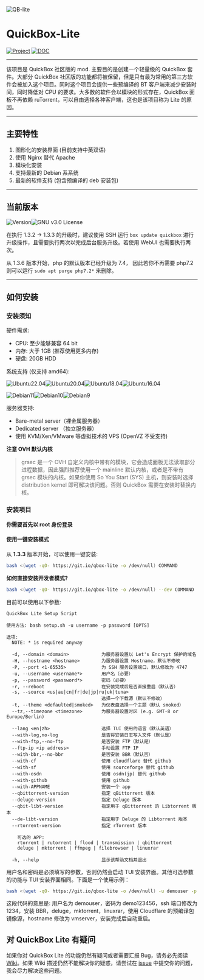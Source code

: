 

![QB-lite](https://i.loli.net/2019/09/16/nqx5mwdDVW3lY6a.png)

# QuickBox-Lite

[![Project](https://img.shields.io/badge/Project-English%20Ver-green?logo=git&style=for-the-badge)](https://github.com/amefs/quickbox-lite/blob/master/README.md)    [![DOC](https://img.shields.io/badge/Doc-点击此处阅读文档-1F8ACB?logo=read-the-docs&style=for-the-badge)](https://wiki.ptbox.dev/)

---

该项目是 QuickBox 社区版的 mod. 主要目的是创建一个轻量级的 QuickBox 套件。大部分 QuickBox 社区版的功能都将被保留，但是只有最为常用的第三方软件会被加入这个项目。同时这个项目会提供一些预编译的 BT 客户端来减少安装时间，同时降低对 CPU 的要求。大多数的软件会以模块的形式存在，QuickBox 面板不再依赖 ruTorrent，可以自由选择各种客户端，这也是该项目称为 Lite 的原因。

---

## 主要特性

1. 图形化的安装界面 (目前支持中英双语)
2. 使用 Nginx 替代 Apache
3. 模块化安装
4. 支持最新的 Debian 系系统
5. 最新的软件支持 (包含预编译的 deb 安装包)

---

## 当前版本

![Version](https://img.shields.io/badge/version-1.5.6-orange?style=flat-square)![GNU v3.0 License](https://img.shields.io/badge/license-GNU%20v3.0%20License-blue.svg?style=flat-square)

在执行 1.3.2 -> 1.3.3 的升级时，建议使用 SSH 运行  `box update quickbox` 进行升级操作，且需要执行两次以完成后台服务升级。若使用 WebUI 也需要执行两次。

从 1.3.6 版本开始，php 的默认版本已经升级为 7.4， 因此若你不再需要 php7.2 则可以运行 `sudo apt purge php7.2*` 来删除。

---

## 如何安装

### 安装须知

硬件需求:

- CPU: 至少能够兼容 64 bit 
- 内存: 大于 1GB (推荐使用更多内存)
- 硬盘: 20GB HDD 

系统支持 (仅支持 amd64):

![Ubuntu22.04](https://img.shields.io/badge/Ubuntu%2022.04-passing-brightgreen.svg?style=flat-square)![Ubuntu20.04](https://img.shields.io/badge/Ubuntu%2020.04-passing-brightgreen.svg?style=flat-square)![Ubuntu18.04](https://img.shields.io/badge/Ubuntu%2018.04-passing-brightgreen.svg?style=flat-square)![Ubuntu16.04](https://img.shields.io/badge/Ubuntu%2016.04-EOL-red.svg?style=flat-square)

![Debian11](https://img.shields.io/badge/Debian%2011-passing-brightgreen.svg?style=flat-square)![Debian10](https://img.shields.io/badge/Debian%2010-passing-brightgreen.svg?style=flat-square)![Debian9](https://img.shields.io/badge/Debian%209-discontinue-orange.svg?style=flat-square)

服务器支持:

- Bare-metal server（裸金属服务器）
- Dedicated server （独立服务器）
- 使用 KVM/Xen/VMware 等虚拟技术的 VPS (OpenVZ 不受支持)

**注意 OVH 默认内核**

> grsec 是一个 OVH 自定义内核中带有的模块，它会造成面板无法读取部分进程数据，因此强烈推荐使用一个 mainline 默认内核，或者是不带有 grsec 模块的内核。如果你使用 So You Start (SYS) 主机，则安装时选择 distribution kernel 即可解决该问题。否则 QuickBox 需要在安装时替换内核。

### 安装项目

**你需要首先以 root 身份登录**

#### **使用一键安装模式**

从 **1.3.3** 版本开始，可以使用一键安装:

```bash
bash <(wget -qO- https://git.io/qbox-lite -o /dev/null) COMMAND
```

**如何直接安装开发者模式?**

```bash
bash <(wget -qO- https://git.io/qbox-lite -o /dev/null) --dev COMMAND
```

目前可以使用以下参数:

```
QuickBox Lite Setup Script

使用方法: bash setup.sh -u username -p password [OPTS]

选项:
  NOTE: * is required anyway

  -d, --domain <domain>            为服务器设置以 Let's Encrypt 保护的域名
  -H, --hostname <hostname>        为服务器设置 Hostname，默认不修改
  -P, --port <1-65535>             为 SSH 服务设置端口，默认修改为 4747
  -u, --username <username*>       用户名（必要）
  -p, --password <password*>       密码（必要）
  -r, --reboot                     在安装完成后是否直接重启（默认否）
  -s, --source <us|au|cn|fr|de|jp|ru|uk|tuna>  
                                   选择一个下载源（默认不修改）
  -t, --theme <defaulted|smoked>   为仪表盘选择一个主题（默认 smoked）
  --tz,--timezone <timezone>       为服务器设置时区 (e.g. GMT-8 or Europe/Berlin)
  
  --lang <en|zh>                   选择 TUI 使用的语言（默认英语）
  --with-log,no-log                是否将安装日志写入文件（默认是）
  --with-ftp,--no-ftp              是否安装 FTP（默认是）
  --ftp-ip <ip address>            手动设置 FTP IP
  --with-bbr,--no-bbr              是否安装 BBR（默认否）
  --with-cf                        使用 cloudflare 替代 github
  --with-sf                        使用 sourceforge 替代 github
  --with-osdn                      使用 osdn(jp) 替代 github
  --with-github                    使用 github
  --with-APPNAME                   安装一个 app
  --qbittorrent-version            指定 qBittorrent 版本
  --deluge-version                 指定 Deluge 版本
  --qbit-libt-version              指定用于 qBittorrent 的 Libtorrent 版本
  --de-libt-version                指定用于 Deluge 的 Libtorrent 版本
  --rtorrent-version               指定 rTorrent 版本

    可选的 APP:
    rtorrent | rutorrent | flood | transmission | qbittorrent
    deluge | mktorrent | ffmpeg | filebrowser | linuxrar

  -h, --help                       显示该帮助文档并退出
```

用户名和密码是必须填写的参数，否则仍然会启动 TUI 安装界面。其他可选参数的功能与 TUI 安装界面相同。下面是一个使用示例：

```bash
bash <(wget -qO- https://git.io/qbox-lite -o /dev/null) -u demouser -p demo123456 --with-ffmpeg -P 1234 --with-bbr --with-deluge --with-mktorrent --with-linuxrar --with-cf --hostname vmserver --reboot
```

这段代码的意思是: 用户名为 demouser，密码为 demo123456，ssh 端口修改为1234，安装 BBR，deluge，mktorrent，linuxrar，使用 Cloudflare 的预编译包镜像源，hostname 修改为 vmserver，安装完成后自动重启。
## 对 QuickBox Lite 有疑问

如果你对 QuickBox Lite 的功能仍然有疑问或者需要汇报 Bug，请务必先阅读 [Wiki](https://wiki.ptbox.dev)。如果 Wiki 描述仍然不能解决你的疑惑，请尝试在 [issue](https://github.com/amefs/quickbox-lite/issues/new) 中提交你的问题，我会尽力解决这些问题。
